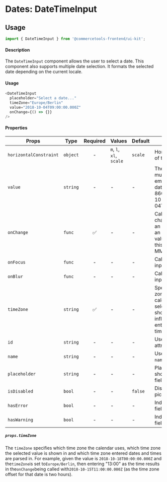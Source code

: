 # Dates: DateTimeInput

## Usage

```js
import { DateTimeInput } from '@commercetools-frontend/ui-kit';
```

#### Description

The `DateTimeInput` component allows the user to select a date. This component also supports
multiple date selection. It formats the selected date depending on the current locale.

#### Usage

```js
<DateTimeInput
  placeholder="Select a date..."
  timeZone="Europe/Berlin"
  value="2018-10-04T09:00:00.000Z"
  onChange={() => {}}
/>
```

#### Properties

| Props                  | Type     | Required | Values                  | Default | Description                                                                                                                             |
| ---------------------- | -------- | :------: | ----------------------- | ------- | --------------------------------------------------------------------------------------------------------------------------------------- |
| `horizontalConstraint` | `object` |    -     | `m`, `l`, `xl`, `scale` | `scale` | Horizontal size limit of the input field.                                                                                               |
| `value`                | `string` |    -     | -                       | -       | The selected date, must either be an empty string or a date formatted in ISO 8601 (e.g. "2018-10-04T09:00:00.000Z").                    |
| `onChange`             | `func`   |    ✅    | -                       | -       | Called when the date changes. Called with an event containing an empty string (no value) or a string in this format: "YYYY-MM-DD".      |
| `onFocus`              | `func`   |    -     | -                       | -       | Called when the date input gains focus.                                                                                                 |
| `onBlur`               | `func`   |    -     | -                       | -       | Called when the date input loses focus.                                                                                                 |
| `timeZone`             | `string` |    ✅    | -                       | -       | Specifies the time zone in which the calendar and selected values are shown. It also influences how entered dates and times are parsed. |
| `id`                   | `string` |    -     | -                       | -       | Used as the HTML `id` attribute.                                                                                                        |
| `name`                 | `string` |    -     | -                       | -       | Used as the HTML `name` attribute.                                                                                                      |
| `placeholder`          | `string` |    -     | -                       | -       | Placeholder value to show in the input field                                                                                            |
| `isDisabled`           | `bool`   |    -     | -                       | `false` | Disables the date picker                                                                                                                |
| `hasError`             | `bool`   |    -     | -                       | -       | Indicates the input field has an error                                                                                                  |
| `hasWarning`           | `bool`   |    -     | -                       | -       | Indicates the input field has a warning                                                                                                 |

##### `props.timeZone`

The `timeZone` specifies which time zone the calendar uses, which time zone the selected value is shown in and which time zone entered dates and times are parsed in. For example, given the value is `2018-10-18T00:00:00.000Z` and the`timeZone`is set to`Europe/Berlin`, then entering "13:00" as the time results in the`onChange`being called with`2018-10-15T11:00:00.000Z` (as the time zone offset for that date is two hours).
